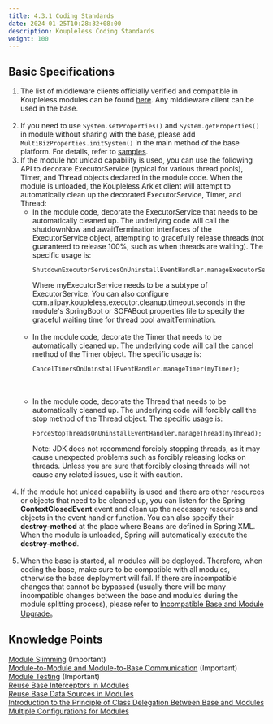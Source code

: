 ```yaml
---
title: 4.3.1 Coding Standards
date: 2024-01-25T10:28:32+08:00
description: Koupleless Coding Standards
weight: 100
---
```


## Basic Specifications
1. The list of middleware clients officially verified and compatible in Koupleless modules can be found [here](/docs/tutorials/module-development/runtime-compatibility-list). Any middleware client can be used in the base.
   <br/><br/>
2. If you need to use `System.setProperties()` and `System.getProperties()` in module without sharing with the base, please add `MultiBizProperties.initSystem()` in the main method of the base platform. For details, refer to [samples](https://github.com/koupleless/samples/blob/main/springboot-samples/config/apollo/base-apollo/src/main/java/com/alipay/sofa/config/apollo/BaseApolloApplication.java).
3. If the module hot unload capability is used, you can use the following API to decorate ExecutorService (typical for various thread pools), Timer, and Thread objects declared in the module code. When the module is unloaded, 
   the Koupleless Arklet client will attempt to automatically clean up the decorated ExecutorService, Timer, and Thread:
   <br/>
    - In the module code, decorate the ExecutorService that needs to be automatically cleaned up. The underlying code will call the shutdownNow and awaitTermination interfaces of the ExecutorService object, attempting to gracefully release threads (not guaranteed to release 100%, such as when threads are waiting). The specific usage is:
      ```
      ShutdownExecutorServicesOnUninstallEventHandler.manageExecutorService(myExecutorService);
      ```
      Where myExecutorService needs to be a subtype of ExecutorService.
      You can also configure com.alipay.koupleless.executor.cleanup.timeout.seconds in the module's SpringBoot or SOFABoot properties file to specify the graceful waiting time for thread pool awaitTermination.
      <br/><br/>
    - In the module code, decorate the Timer that needs to be automatically cleaned up. The underlying code will call the cancel method of the Timer object. The specific usage is:
      ```
      CancelTimersOnUninstallEventHandler.manageTimer(myTimer);
      ```
      <br/><br/>
    - In the module code, decorate the Thread that needs to be automatically cleaned up. The underlying code will forcibly call the stop method of the Thread object. The specific usage is:
      ```
      ForceStopThreadsOnUninstallEventHandler.manageThread(myThread);
      ```
      Note: JDK does not recommend forcibly stopping threads, as it may cause unexpected problems such as forcibly releasing locks on threads. Unless you are sure that forcibly closing threads will not cause any related issues, use it with caution.
      <br/><br/>
4. If the module hot unload capability is used and there are other resources or objects that need to be cleaned up, you can listen for the Spring **ContextClosedEvent** event and clean up the necessary resources and objects in the event handler function.
   You can also specify their **destroy-method** at the place where Beans are defined in Spring XML. When the module is unloaded, Spring will automatically execute the **destroy-method**.
   <br/><br/>
5. When the base is started, all modules will be deployed. Therefore, when coding the base, make sure to be compatible with all modules, otherwise the base deployment will fail. If there are incompatible changes that cannot be bypassed (usually there will be many incompatible changes between the base and modules during the module splitting process), 
   please refer to [Incompatible Base and Module Upgrade](/docs/tutorials/module-operation/incompatible-base-and-module-upgrade)。
   <br/>

## Knowledge Points
[Module Slimming](/docs/tutorials/module-development/module-slimming) (Important)<br />
[Module-to-Module and Module-to-Base Communication](https://www.sofastack.tech/projects/sofa-boot/sofa-ark-ark-jvm/)  (Important)<br />
[Module Testing](/docs/tutorials/module-development/module-testing)  (Important)<br />
[Reuse Base Interceptors in Modules](/docs/tutorials/module-development/reuse-base-interceptor)<br />
[Reuse Base Data Sources in Modules](/docs/tutorials/module-development/reuse-base-datasource)<br />
[Introduction to the Principle of Class Delegation Between Base and Modules](/docs/introduction/architecture/class-delegation-principle)
[Multiple Configurations for Modules](/docs/tutorials/module-development/module-multi-application-properties)

<br/>
<br/>
